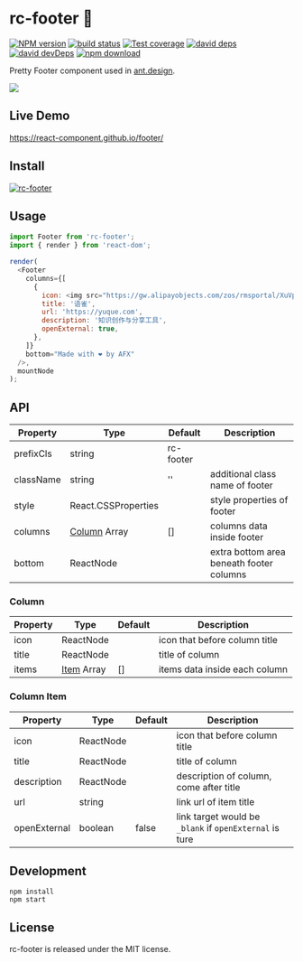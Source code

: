 # rc-footer 🐾

[![NPM version][npm-image]][npm-url]
[![build status][travis-image]][travis-url]
[![Test coverage][coveralls-image]][coveralls-url]
[![david deps][david-image]][david-url]
[![david devDeps][david-dev-image]][david-dev-url]
[![npm download][download-image]][download-url]

[npm-image]: http://img.shields.io/npm/v/rc-footer.svg?style=flat-square
[npm-url]: http://npmjs.org/package/rc-footer
[travis-image]: https://img.shields.io/travis/react-component/footer.svg?style=flat-square
[travis-url]: https://travis-ci.org/react-component/footer
[coveralls-image]: https://img.shields.io/coveralls/react-component/footer.svg?style=flat-square
[coveralls-url]: https://coveralls.io/r/react-component/footer?branch=master
[david-image]: https://david-dm.org/react-component/footer/status.svg?style=flat-square
[david-dev-url]: https://david-dm.org/react-component/footer?type=dev
[david-dev-image]: https://david-dm.org/react-component/footer/dev-status.svg?style=flat-square
[david-url]: https://david-dm.org/react-component/footer
[download-image]: https://img.shields.io/npm/dm/rc-footer.svg?style=flat-square
[download-url]: https://npmjs.org/package/rc-footer

Pretty Footer component used in [ant.design](https://ant.design).

![](https://gw.alipayobjects.com/zos/antfincdn/z4ie3X8x6u/1cb23945-ec67-45a3-b521-f8da62e12255.png)

## Live Demo

https://react-component.github.io/footer/

## Install

[![rc-footer](https://nodei.co/npm/rc-footer.png)](https://npmjs.org/package/rc-footer)

## Usage

```js
import Footer from 'rc-footer';
import { render } from 'react-dom';

render(
  <Footer
    columns={[
      {
        icon: <img src="https://gw.alipayobjects.com/zos/rmsportal/XuVpGqBFxXplzvLjJBZB.svg" />,
        title: '语雀',
        url: 'https://yuque.com',
        description: '知识创作与分享工具',
        openExternal: true,
      },
    ]}
    bottom="Made with ❤️ by AFX"
  />,
  mountNode
);
```

## API

| Property       | Type                     | Default   | Description                                              |
| -------------- | ------------------------ | --------- | -------------------------------------------------------- |
| prefixCls      | string                   | rc-footer |                                                          |
| className      | string                   | ''        | additional class name of footer                          |
| style          | React.CSSProperties      |           | style properties of footer                               |
| columns        | [Column](#Column) Array  | []        | columns data inside footer                               |
| bottom         | ReactNode                |           | extra bottom area beneath footer columns                 |

### Column

| Property       | Type                       | Default   | Description                                            |
| -------------- | -------------------------- | --------- | ------------------------------------------------------ |
| icon           | ReactNode                  |           | icon that before column title                          |
| title          | ReactNode                  |           | title of column                                        |
| items          | [Item](#Column-Item) Array | []        | items data inside each column                          |

### Column Item

| Property       | Type                     | Default   | Description                                              |
| -------------- | ------------------------ | --------- | -------------------------------------------------------- |
| icon           | ReactNode                |           | icon that before column title                            |
| title          | ReactNode                |           | title of column                                          |
| description    | ReactNode                |           | description of column, come after title                  |
| url            | string                   |           | link url of item title                                   |
| openExternal   | boolean                  | false     | link target would be `_blank` if `openExternal` is ture  |


## Development

```
npm install
npm start
```

## License

rc-footer is released under the MIT license.
